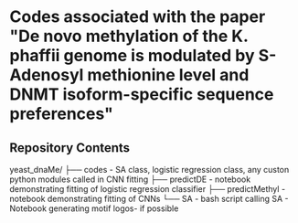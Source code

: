 # Codes associated with the paper "De novo  methylation of the K. phaffii genome is modulated by S-Adenosyl methionine level and DNMT isoform-specific sequence preferences"

## Repository Contents
yeast_dnaMe/
├── codes
	- SA class, logistic regression class, any custon python modules called in CNN  fitting
├── predictDE
	- notebook demonstrating fitting of logistic regression classifier
├── predictMethyl
	- notebook demonstrating fitting of CNNs
└── SA
	- bash script calling SA
	- Notebook generating motif logos- if possible
